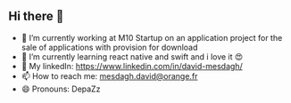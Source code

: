 ## Hi there 👋

- 🔭 I’m currently working at M10 Startup on an application project for the sale of applications with provision for download
- 🌱 I’m currently learning react native and swift and i love it :heart_eyes: 
- 💬 My linkedIn: https://www.linkedin.com/in/david-mesdagh/
- 📫 How to reach me: mesdagh.david@orange.fr
- 😄 Pronouns: DepaZz
